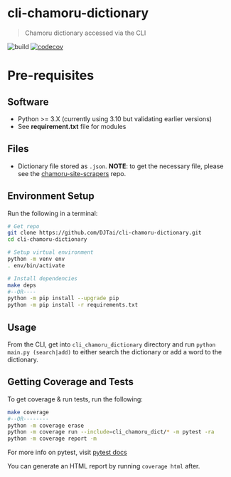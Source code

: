# cli-chamoru-dictionary

> Chamoru dictionary accessed via the CLI

![build](https://github.com/DJTai/cli-chamoru-dictionary/actions/workflows/build.yml/badge.svg)
[![codecov](https://codecov.io/gh/DJTai/cli-chamoru-dictionary/branch/main/graph/badge.svg?token=J6J8QZT7JX)](https://codecov.io/gh/DJTai/cli-chamoru-dictionary)

# Pre-requisites

## Software

- Python >= 3.X (currently using 3.10 but validating earlier versions)
- See **requirement.txt** file for modules

## Files

- Dictionary file stored as `.json`. **NOTE**: to get the necessary file, please see the [chamoru-site-scrapers](https://github.com/DJTai/chamoru-site-scrapers/tree/main/learning-chamoru) repo.

## Environment Setup

Run the following in a terminal:
```bash
# Get repo
git clone https://github.com/DJTai/cli-chamoru-dictionary.git
cd cli-chamoru-dictionary

# Setup virtual environment
python -m venv env
. env/bin/activate

# Install dependencies
make deps
#--OR----
python -m pip install --upgrade pip
python -m pip install -r requirements.txt
```

## Usage

From the CLI, get into `cli_chamoru_dictionary` directory and run `python main.py (search|add)` to either search the dictionary or add a word to the dictionary.

## Getting Coverage and Tests

To get coverage & run tests, run the following:
```bash
make coverage
#--OR--------
python -m coverage erase
python -m coverage run --include=cli_chamoru_dict/* -m pytest -ra
python -m coverage report -m
```

For more info on pytest, visit [pytest docs](https://docs.pytest.org/en/6.2.x/usage.html#detailed-summary-report)

You can generate an HTML report by running `coverage html` after.
